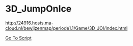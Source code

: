 # 3D_JumpOnIce


http://24916.hosts.ma-cloud.nl/bewijzenmap/periode1.1/Game/3D_JOI/index.html


[Go To Script](/Assets/Script)
